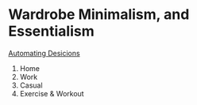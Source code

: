 # Wardrobe Minimalism, and Essentialism

[Automating Desicions](/life/decisions-automation/)

1. Home
2. Work
3. Casual
4. Exercise & Workout

